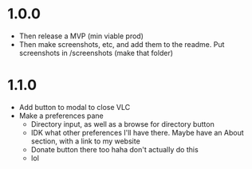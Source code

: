 # 1.0.0


- Then release a MVP (min viable prod)
- Then make screenshots, etc, and add them to the readme. Put screenshots in /screenshots (make that folder)

# 1.1.0

- Add button to modal to close VLC
- Make a preferences pane
	- Directory input, as well as a browse for directory button
	- IDK what other preferences I'll have there. Maybe have an About section, with a link to my website
	- Donate button there too haha don't actually do this
	- lol

